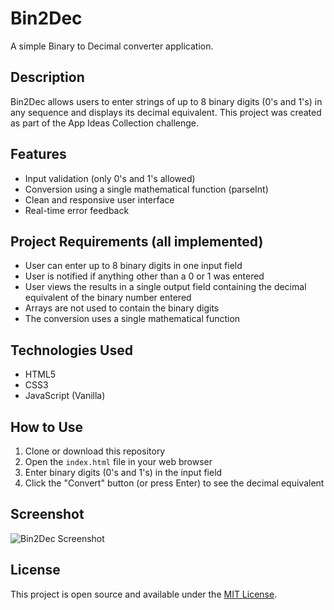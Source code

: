# Bin2Dec

A simple Binary to Decimal converter application.

## Description

Bin2Dec allows users to enter strings of up to 8 binary digits (0's and 1's) in any sequence and displays its decimal equivalent. This project was created as part of the App Ideas Collection challenge.

## Features

- Input validation (only 0's and 1's allowed)
- Conversion using a single mathematical function (parseInt)
- Clean and responsive user interface
- Real-time error feedback

## Project Requirements (all implemented)

- User can enter up to 8 binary digits in one input field
- User is notified if anything other than a 0 or 1 was entered
- User views the results in a single output field containing the decimal equivalent of the binary number entered
- Arrays are not used to contain the binary digits
- The conversion uses a single mathematical function

## Technologies Used

- HTML5
- CSS3
- JavaScript (Vanilla)

## How to Use

1. Clone or download this repository
2. Open the `index.html` file in your web browser
3. Enter binary digits (0's and 1's) in the input field
4. Click the "Convert" button (or press Enter) to see the decimal equivalent

## Screenshot

![Bin2Dec Screenshot](screenshot.png)

## License

This project is open source and available under the [MIT License](LICENSE). 